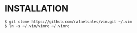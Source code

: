 INSTALLATION
============
    $ git clone https://github.com/rafaelsales/vim.git ~/.vim
    $ ln -s ~/.vim/vimrc ~/.vimrc
